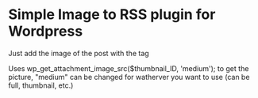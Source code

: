 # Simple Image to RSS plugin for Wordpress

Just add the image of the post with the <media> tag

Uses  wp_get_attachment_image_src($thumbnail_ID, 'medium'); to get the picture, "medium" can be changed for watherver you want to use (can be full, thumbnail, etc.)